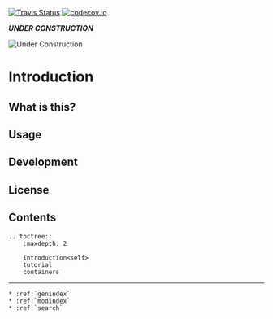 
[![Travis Status](https://travis-ci.org/arximboldi/immer.svg?branch=master)](https://travis-ci.org/arximboldi/immer)
[![codecov.io](https://img.shields.io/codecov/c/github/arximboldi/immer/master.svg)](http://codecov.io/github/arximboldi/immer?branch=master)

**_UNDER CONSTRUCTION_**

![Under Construction](https://upload.wikimedia.org/wikipedia/commons/7/75/Enobras.gif)

Introduction
============

What is this?
-------------

Usage
-----

Development
-----------

License
-------

Contents
--------

```eval_rst
.. toctree::
    :maxdepth: 2

    Introduction<self>
    tutorial
    containers
```

---
```eval_rst
* :ref:`genindex`
* :ref:`modindex`
* :ref:`search`
```
